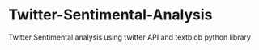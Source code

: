 # Twitter-Sentimental-Analysis
Twitter Sentimental analysis using twitter API and textblob python library
